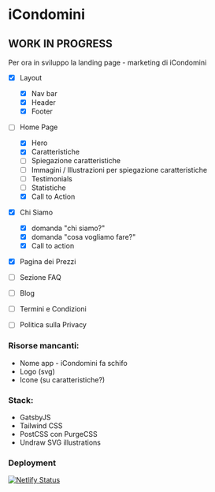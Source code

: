 # iCondomini

## WORK IN PROGRESS

Per ora in sviluppo la landing page - marketing di iCondomini

- [x] Layout

  - [x] Nav bar
  - [x] Header
  - [x] Footer

- [ ] Home Page

  - [x] Hero
  - [x] Caratteristiche
  - [ ] Spiegazione caratteristiche
  - [ ] Immagini / Illustrazioni per spiegazione caratteristiche
  - [ ] Testimonials
  - [ ] Statistiche
  - [x] Call to Action

- [x] Chi Siamo

  - [x] domanda "chi siamo?"
  - [x] domanda "cosa vogliamo fare?"
  - [x] Call to action

- [x] Pagina dei Prezzi
- [ ] Sezione FAQ
- [ ] Blog
- [ ] Termini e Condizioni
- [ ] Politica sulla Privacy

### Risorse mancanti:

- Nome app - iCondomini fa schifo
- Logo (svg)
- Icone (su caratteristiche?)

### Stack:

- GatsbyJS
- Tailwind CSS
- PostCSS con PurgeCSS
- Undraw SVG illustrations

### Deployment

[![Netlify Status](https://api.netlify.com/api/v1/badges/6a586737-b8c1-4e51-a2f8-3c879be013e1/deploy-status)](https://app.netlify.com/sites/icondomini/deploys)
